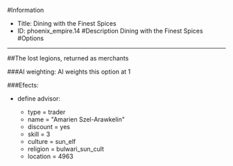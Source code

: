 #Information
 - Title: Dining with the Finest Spices
 - ID: phoenix_empire.14
#Description
Dining with the Finest Spices
#Options

___
##The lost legions, returned as merchants

###AI weighting:
AI weights this option at 1


###Efects:<ul><li>define advisor:</li><ul><li>type = trader</li><li>name = "Amarien Szel-Arawkelin"</li><li>discount = yes</li><li>skill = 3</li><li>culture = sun_elf</li><li>religion = bulwari_sun_cult</li><li>location = 4963</li></ul></ul>

